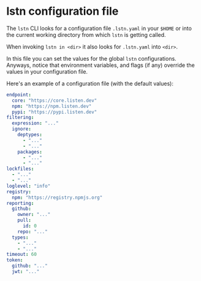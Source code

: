 # lstn configuration file

The `lstn` CLI looks for a configuration file `.lstn.yaml` in your `$HOME` or into the current working directory from which `lstn` is getting called.

When invoking `lstn in <dir>` it also looks for `.lstn.yaml` into `<dir>`.

In this file you can set the values for the global `lstn` configurations.
Anyways, notice that environment variables, and flags (if any) override the values in your configuration file.

Here's an example of a configuration file (with the default values):

```yaml
endpoint: 
  core: "https://core.listen.dev"
  npm: "https://npm.listen.dev"
  pypi: "https://pypi.listen.dev"
filtering: 
  expression: "..."
  ignore: 
    deptypes: 
      - "..."
      - "..."
    packages: 
      - "..."
      - "..."
lockfiles: 
  - "..."
  - "..."
loglevel: "info"
registry: 
  npm: "https://registry.npmjs.org"
reporting: 
  github: 
    owner: "..."
    pull: 
      id: 0
    repo: "..."
  types: 
    - "..."
    - "..."
timeout: 60
token: 
  github: "..."
  jwt: "..."
```
